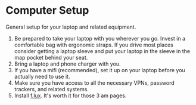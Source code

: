 # Computer Setup

General setup for your laptop and related equipment.

1. Be prepared to take your laptop with you wherever you go. Invest in a comfortable bag with ergonomic straps. If you drive most places consider getting a laptop sleeve and put your laptop in the sleeve in the map pocket behind your seat.
2. Bring a laptop and phone charger with you.
3. If you have a mifi (recommended), set it up on your laptop before you actually need to use it.
4. Make sure you have access to all the necessary VPNs, password trackers, and related systems.
5. Install [f.lux](https://justgetflux.com/). It's worth it for those 3 am pages.
